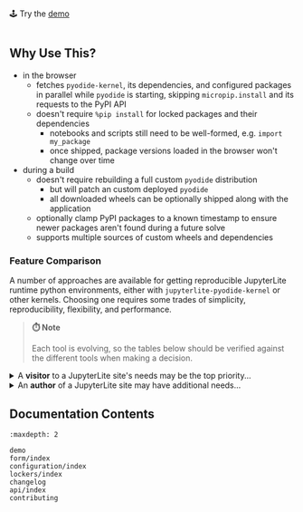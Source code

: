 <section class="jlpl-hero">

🕹️ Try the [demo](./demo.md)

</section>


```{include} ../README.md

```

## Why Use This?

- in the browser
  - fetches `pyodide-kernel`, its dependencies, and configured packages in parallel
    while `pyodide` is starting, skipping `micropip.install` and its requests to
    the PyPI API
  - doesn't require `%pip install` for locked packages and their dependencies
    - notebooks and scripts still need to be well-formed, e.g. `import my_package`
    - once shipped, package versions loaded in the browser won't change over time
- during a build
  - doesn't require rebuilding a full custom `pyodide` distribution
    - but will patch an custom deployed `pyodide`
    - all downloaded wheels can be optionally shipped along with the application
  - optionally clamp PyPI packages to a known timestamp to ensure newer packages
    aren't found during a future solve
  - supports multiple sources of custom wheels and dependencies

### Feature Comparison

A number of approaches are available for getting reproducible JupyterLite runtime
python environments, either with `jupyterlite-pyodide-kernel` or other kernels.
Choosing one requires some trades of simplicity, reproducibility, flexibility,
and performance.

> **⏱️ Note**
>
> Each tool is evolving, so the tables below should be verified against the
> different tools when making a decision.

<details>

<summary>A <b>visitor</b> to a JupyterLite site's needs may be the top priority...</summary>

| feature                               | `jupyterlite-pyodide-lock` | `piplite`    | [jupyterlite-xeus] | [micropip]  |
| :------------------------------------ | -------------------------- | ------------ | ------------------ | ----------- |
| needs separate `install` and `import` | no (for locked packages)   | yes (`%pip`) | no                 | no          |
| allows install by PyPI name           | yes                        | yes          | yes                | yes         |
| allows install from URL               | yes                        | yes          | no                 | yes         |
| blocks interaction per package        | run cell                   | run cell     | start kernel       | run cell    |
| caches in the browser                 | per package                | per package  | whole environment  | per package |

</details>

<details>

<summary>An <b>author</b> of a JupyterLite site may have additional needs...</summary>

| feature                                 | `jupyterlite-pyodide-lock`       | `piplite` | [jupyterlite-xeus]  | [pyodide-build]  |
| :-------------------------------------- | -------------------------------- | --------- | ------------------- | ---------------- |
| requires "heavy" build dependencies     | real browser (and/or `selenium`) | no        | minimal, _see repo_ | many, _see repo_ |
| ships local wheels                      | yes                              | yes       | maybe?              | yes              |
| ships noarch PyPI wheels                | yes                              | yes       | yes                 | yes              |
| ships pyodide emscripten wheels         | yes                              | yes       | no                  | yes              |
| ships arbitrary pyodide zip C libs      | no                               | yes       | no                  | yes              |
| locks multiple versions of same package | no                               | yes       | no                  | no               |
| optionally clamp to a timestamp         | yes                              | no        | no                  | no               |

</details>

[jupyterlite-xeus]: https://github.com/jupyterlite/xeus
[emscripten-forge]: https://github.com/emscripten-forge
[pyodide-build]: https://github.com/pyodide/pyodide/tree/main/pyodide-build
[micropip]: https://github.com/pyodide/micropip

## Documentation Contents

```{toctree}
:maxdepth: 2

demo
form/index
configuration/index
lockers/index
changelog
api/index
contributing
```
